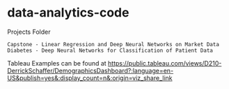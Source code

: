 # data-analytics-code



Projects Folder

	Capstone - Linear Regression and Deep Neural Networks on Market Data
	Diabetes - Deep Neural Networks for Classification of Patient Data
	
Tableau Examples can be found at https://public.tableau.com/views/D210-DerrickSchaffer/DemographicsDashboard?:language=en-US&publish=yes&:display_count=n&:origin=viz_share_link 

